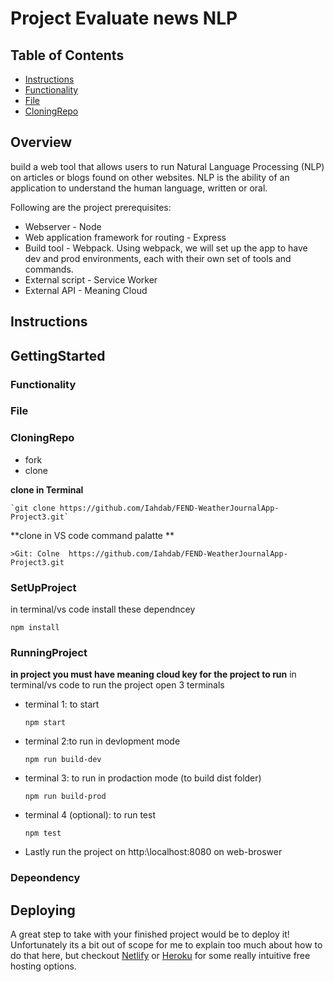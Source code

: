 
# Project Evaluate news NLP
## Table of Contents
- [Instructions](#instructions)
- [Functionality](#functionality)
- [File](#File)
- [CloningRepo](#CloningRepo)

## Overview
build a web tool that allows users to run Natural Language Processing (NLP) on articles or blogs found on other websites. NLP is the ability of an application to understand the human language, written or oral.

Following are the project prerequisites:

- Webserver - Node
- Web application framework for routing - Express
- Build tool - Webpack. Using webpack, we will set up the app to have dev and prod environments, each with their own set of tools and commands.
- External script - Service Worker
- External API - Meaning Cloud 

## Instructions

## GettingStarted
 ### Functionality
 ### File
 ### CloningRepo
 - fork 
 - clone 

**clone in Terminal**
```
`git clone https://github.com/Iahdab/FEND-WeatherJournalApp-Project3.git` 
```

**clone in VS code command palatte  **
```
>Git: Colne  https://github.com/Iahdab/FEND-WeatherJournalApp-Project3.git
```

 ### SetUpProject
 in terminal/vs code install these dependncey 
  ```
  npm install 
  ```
 ### RunningProject
 **in project you must have meaning cloud key for the project to run** 
 in terminal/vs code to run the project open 3 terminals  
 
 - terminal 1: to start 
   ```
   npm start
   ```
 - terminal 2:to run in devlopment mode
   ```
   npm run build-dev
   ```
 - terminal 3: to run in prodaction mode (to build dist folder)
   ```
   npm run build-prod
   ```
 - terminal 4 (optional): to run test
    ```
    npm test
    ```
 - Lastly run the project on http:\localhost:8080 on web-broswer 
 ### Depeondency 
 

## Deploying

A great step to take with your finished project would be to deploy it! Unfortunately its a bit out of scope for me to explain too much about how to do that here, but checkout [Netlify](https://www.netlify.com/) or [Heroku](https://www.heroku.com/) for some really intuitive free hosting options.
